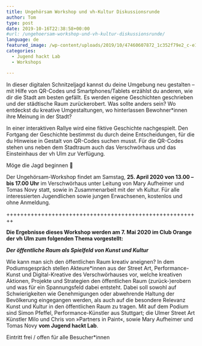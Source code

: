 ```yaml
---
title: Ungehörsam Workshop und vh-Kultur Diskussionsrunde
author: Tom
type: post
date: 2019-10-16T22:38:58+00:00
#url: /ungehoersam-workshop-und-vh-kultur-diskussionsrunde/
language: de
featured_image: /wp-content/uploads/2019/10/47460607872_1c352f79e2_c-e1572478482379.jpg
categories:
  - Jugend hackt Lab
  - Workshops

---
```

In dieser digitalen Schnitzeljagd kannst du deine Umgebung neu gestalten &#8211; mit Hilfe von QR-Codes und Smartphones/Tablets erzählst du anderen, wie dir die Stadt am besten gefällt. Es werden eigene Geschichten geschrieben und der städtische Raum zurückerobert. Was sollte anders sein? Wo entdeckst du kreative Umgestaltungen, wo hinterlassen Bewohner*innen ihre Meinung in der Stadt?

In einer interaktiven Rallye wird eine fiktive Geschichte nachgespielt. Den Fortgang der Geschichte bestimmst du durch deine Entscheidungen, für die du Hinweise in Gestalt von QR-Codes suchen musst. Für die QR-Codes stehen uns neben dem Stadtraum auch das Verschwörhaus und das Einsteinhaus der vh Ulm zur Verfügung.

Möge die Jagd beginnen 🙂

Der Ungehörsam-Workshop findet am Samstag, **25. April 2020 von 13.00 &#8211; bis 17.00 Uhr** im Verschwörhaus unter Leitung von Mary Aufheimer und Tomas Novy statt, sowie in Zusammenarbeit mit der vh Kultur. Für alle interessierten Jugendlichen sowie jungen Erwachsenen, kostenlos und ohne Anmeldung.

++++++++++++++++++++++++++++++++++++++++++++++++++++++++

**Die Ergebnisse dieses Workshop werden am 7. Mai 2020 im Club Orange der vh Ulm zum folgenden Thema vorgestellt:**

_**Der öffentliche Raum als Spielfeld von Kunst und Kultur**_

Wie kann man sich den öffentlichen Raum kreativ aneignen? In dem Podiumsgespräch stellen Akteure\*innen aus der Street Art, Performance-Kunst und Digital-Kreative des Verschwörhauses vor, welche kreativen Aktionen, Projekte und Strategien den öffentlichen Raum (zurück-)erobern und was für ein Spannungsfeld dabei entsteht. Dabei soll sowohl auf Schwierigkeiten wie Genehmigungen oder abwehrende Haltung der Bevölkerung eingegangen werden, als auch auf die besondere Relevanz Kunst und Kultur in den öffentlichen Raum zu tragen. Mit auf dem Podium sind Simon Pfeffel, Performance-Künstler aus Stuttgart; die Ulmer Street Art Künstler Milo und Chris von »Partners in Paint«, sowie Mary Aufheimer und Tomas Novy **vom Jugend hackt Lab**.

Eintritt frei / offen für alle Besucher\*innen
